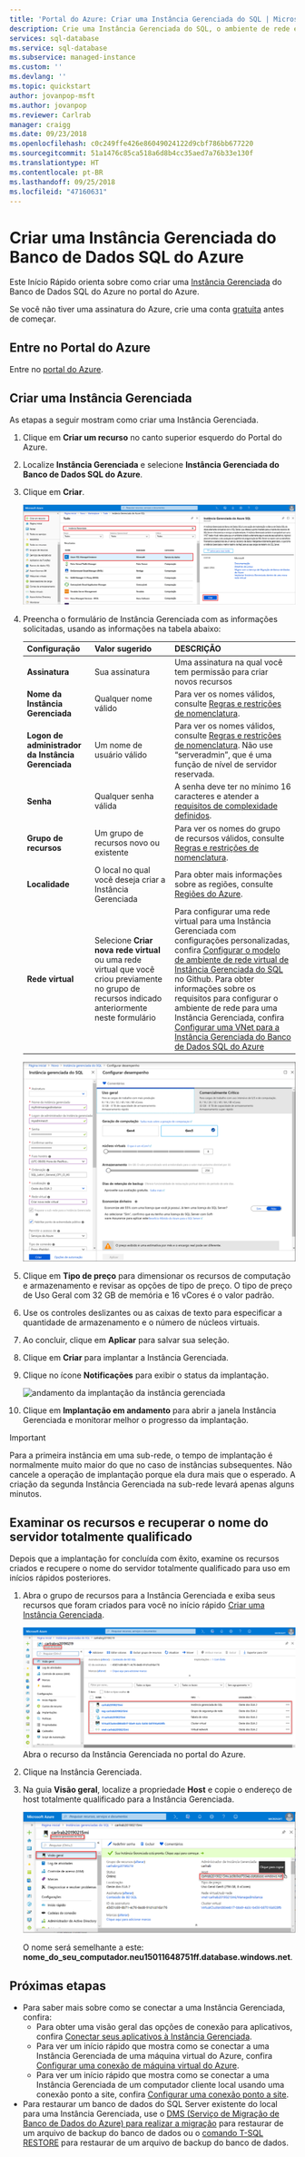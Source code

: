 ```yaml
---
title: 'Portal do Azure: Criar uma Instância Gerenciada do SQL | Microsoft Docs'
description: Crie uma Instância Gerenciada do SQL, o ambiente de rede e a VM do cliente para acesso.
services: sql-database
ms.service: sql-database
ms.subservice: managed-instance
ms.custom: ''
ms.devlang: ''
ms.topic: quickstart
author: jovanpop-msft
ms.author: jovanpop
ms.reviewer: Carlrab
manager: craigg
ms.date: 09/23/2018
ms.openlocfilehash: c0c249ffe426e86049024122d9cbf786bb677220
ms.sourcegitcommit: 51a1476c85ca518a6d8b4cc35aed7a76b33e130f
ms.translationtype: HT
ms.contentlocale: pt-BR
ms.lasthandoff: 09/25/2018
ms.locfileid: "47160631"
---
```

# <a name="create-an-azure-sql-database-managed-instance"></a>Criar uma Instância Gerenciada do Banco de Dados SQL do Azure

Este Início Rápido orienta sobre como criar uma [Instância Gerenciada](sql-database-managed-instance.md) do Banco de Dados SQL do Azure no portal do Azure. 

Se você não tiver uma assinatura do Azure, crie uma conta [gratuita](https://azure.microsoft.com/free/) antes de começar.

## <a name="sign-in-to-the-azure-portal"></a>Entre no Portal do Azure

Entre no [portal do Azure](https://portal.azure.com/).

## <a name="create-a-managed-instance"></a>Criar uma Instância Gerenciada

As etapas a seguir mostram como criar uma Instância Gerenciada.

1. Clique em **Criar um recurso** no canto superior esquerdo do Portal do Azure.
2. Localize **Instância Gerenciada** e selecione **Instância Gerenciada do Banco de Dados SQL do Azure**.
3. Clique em **Criar**.

   ![Criar Instância Gerenciada](./media/sql-database-managed-instance-get-started/managed-instance-create.png)

4. Preencha o formulário de Instância Gerenciada com as informações solicitadas, usando as informações na tabela abaixo:

   | Configuração| Valor sugerido | DESCRIÇÃO |
   | ------ | --------------- | ----------- |
   | **Assinatura** | Sua assinatura | Uma assinatura na qual você tem permissão para criar novos recursos |
   |**Nome da Instância Gerenciada**|Qualquer nome válido|Para ver os nomes válidos, consulte [Regras e restrições de nomenclatura](https://docs.microsoft.com/azure/architecture/best-practices/naming-conventions).|
   |**Logon de administrador da Instância Gerenciada**|Um nome de usuário válido|Para ver os nomes válidos, consulte [Regras e restrições de nomenclatura](https://docs.microsoft.com/azure/architecture/best-practices/naming-conventions). Não use “serveradmin”, que é uma função de nível de servidor reservada.| 
   |**Senha**|Qualquer senha válida|A senha deve ter no mínimo 16 caracteres e atender a [requisitos de complexidade definidos](../virtual-machines/windows/faq.md#what-are-the-password-requirements-when-creating-a-vm).|
   |**Grupo de recursos**|Um grupo de recursos novo ou existente|Para ver os nomes do grupo de recursos válidos, consulte [Regras e restrições de nomenclatura](https://docs.microsoft.com/azure/architecture/best-practices/naming-conventions).|
   |**Localidade**|O local no qual você deseja criar a Instância Gerenciada|Para obter mais informações sobre as regiões, consulte [Regiões do Azure](https://azure.microsoft.com/regions/).|
   |**Rede virtual**|Selecione **Criar nova rede virtual** ou uma rede virtual que você criou previamente no grupo de recursos indicado anteriormente neste formulário| Para configurar uma rede virtual para uma Instância Gerenciada com configurações personalizadas, confira [Configurar o modelo de ambiente de rede virtual de Instância Gerenciada do SQL](https://github.com/Azure/azure-quickstart-templates/tree/master/101-sql-managed-instance-azure-environment) no Github. Para obter informações sobre os requisitos para configurar o ambiente de rede para uma Instância Gerenciada, confira [Configurar uma VNet para a Instância Gerenciada do Banco de Dados SQL do Azure](sql-database-managed-instance-vnet-configuration.md) |

   ![formulário de instância gerenciada](./media/sql-database-managed-instance-get-started/managed-instance-create-form.png)

5. Clique em **Tipo de preço** para dimensionar os recursos de computação e armazenamento e revisar as opções de tipo de preço. O tipo de preço de Uso Geral com 32 GB de memória e 16 vCores é o valor padrão.
6. Use os controles deslizantes ou as caixas de texto para especificar a quantidade de armazenamento e o número de núcleos virtuais. 
7. Ao concluir, clique em **Aplicar** para salvar sua seleção.  
8. Clique em **Criar** para implantar a Instância Gerenciada.
9. Clique no ícone **Notificações** para exibir o status da implantação.

    ![andamento da implantação da instância gerenciada](./media/sql-database-managed-instance-get-started/deployment-progress.png)

10. Clique em **Implantação em andamento** para abrir a janela Instância Gerenciada e monitorar melhor o progresso da implantação. 

> [!IMPORTANT]
> Para a primeira instância em uma sub-rede, o tempo de implantação é normalmente muito maior do que no caso de instâncias subsequentes. Não cancele a operação de implantação porque ela dura mais que o esperado. A criação da segunda Instância Gerenciada na sub-rede levará apenas alguns minutos.

## <a name="review-resources-and-retrieve-your-fully-qualified-server-name"></a>Examinar os recursos e recuperar o nome do servidor totalmente qualificado

Depois que a implantação for concluída com êxito, examine os recursos criados e recupere o nome do servidor totalmente qualificado para uso em inícios rápidos posteriores.

1. Abra o grupo de recursos para a Instância Gerenciada e exiba seus recursos que foram criados para você no início rápido [Criar uma Instância Gerenciada](sql-database-managed-instance-get-started.md).

   ![Recursos da Instância Gerenciada](./media/sql-database-managed-instance-get-started/resources.png)Abra o recurso da Instância Gerenciada no portal do Azure.

2. Clique na Instância Gerenciada.
3. Na guia **Visão geral**, localize a propriedade **Host** e copie o endereço de host totalmente qualificado para a Instância Gerenciada.


   ![Recursos da Instância Gerenciada](./media/sql-database-managed-instance-get-started/host-name.png)

   O nome será semelhante a este: **nome_do_seu_computador.neu15011648751ff.database.windows.net**.

## <a name="next-steps"></a>Próximas etapas

- Para saber mais sobre como se conectar a uma Instância Gerenciada, confira:
  - Para obter uma visão geral das opções de conexão para aplicativos, confira [Conectar seus aplicativos à Instância Gerenciada](sql-database-managed-instance-connect-app.md).
  - Para ver um início rápido que mostra como se conectar a uma Instância Gerenciada de uma máquina virtual do Azure, confira [Configurar uma conexão de máquina virtual do Azure](sql-database-managed-instance-configure-vm.md).
  - Para ver um início rápido que mostra como se conectar a uma Instância Gerenciada de um computador cliente local usando uma conexão ponto a site, confira [Configurar uma conexão ponto a site](sql-database-managed-instance-configure-p2s.md).
- Para restaurar um banco de dados do SQL Server existente do local para uma Instância Gerenciada, use o [DMS (Serviço de Migração de Banco de Dados do Azure) para realizar a migração](../dms/tutorial-sql-server-to-managed-instance.md) para restaurar de um arquivo de backup do banco de dados ou o [comando T-SQL RESTORE](sql-database-managed-instance-get-started-restore.md) para restaurar de um arquivo de backup do banco de dados.
